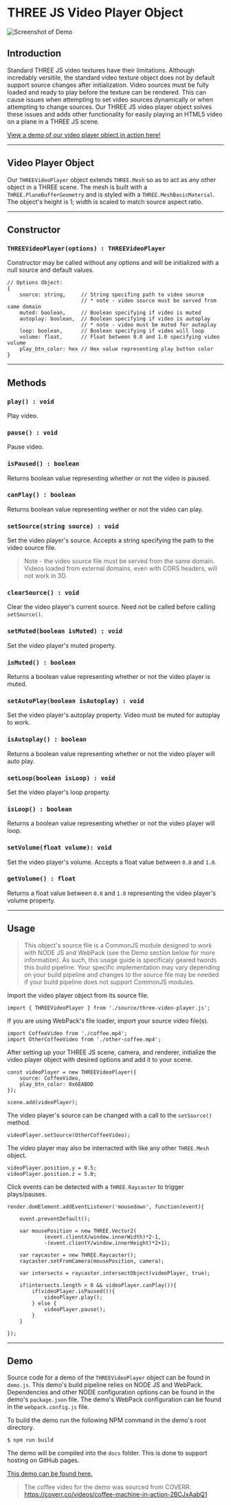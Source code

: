 # THREE JS Video Player Object

![Screenshot of Demo](./demo_screenshot.JPG)

## Introduction
Standard THREE JS video textures have their limitations. Although incredably versitile, the standard video texture object does not by default support source changes after initialization. Video sources must be fully loaded and ready to play before the texture can be rendered. This can cause issues when attempting to set video sources dynamically or when attempting to change sources. Our THREE JS video player object solves these issues and adds other functionality for easily playing an HTML5 video on a plane in a THREE JS scene.

[View a demo of our video player object in action here!](https://snapp-development.github.io/three-video-player/)

---
## Video Player Object
Our `THREEVideoPlayer` object extends `THREE.Mesh` so as to act as any other object in a THREE scene. The mesh is built with a `THREE.PlaneBufferGeometry` and is styled with a `THREE.MeshBasicMaterial`. The object's height is 1; width is scaled to match source aspect ratio.


---
## Constructor 
### `THREEVideoPlayer(options) : THREEVideoPlayer`
Constructor may be called without any options and will be initialized with a null source and default values.
```
// Options Object:
{
    source: string,     // String specifing path to video source
                        // * note - video source must be served from same domain
    muted: boolean,     // Boolean specifying if video is muted
    autoplay: boolean,  // Boolean specifying if video is autoplay
                        // * note - video must be muted for autoplay
    loop: boolean,      // Boolean specifying if video will loop
    volume: float,      // Float between 0.0 and 1.0 specifying video volume
    play_btn_color: hex // Hex value representing play button color
}
```


---
## Methods
### `play() : void`
Play video.


### `pause() : void`
Pause video.


### `isPaused() : boolean`
Returns boolean value representing whether or not the video is paused. 


### `canPlay() : boolean`
Returns boolean value representing wether or not the video can play.


### `setSource(string source) : void`
Set the video player's source. Accepts a string specifying the path to the video source file.

> Note - the video source file must be served from the same domain. Videos loaded from external domains, even with CORS headers, will not work in 3D.


### `clearSource() : void`
Clear the video player's current source. Need not be called before calling `setSource()`.


### `setMuted(boolean isMuted) : void`
Set the video player's muted property. 


### `isMuted() : boolean`
Returns a boolean value representing whether or not the video player is muted.


### `setAutoPlay(boolean isAutoplay) : void`
Set the video player's autoplay property. Video must be muted for autoplay to work. 


### `isAutoplay() : boolean`
Returns a boolean value representing whether or not the video player will auto play.


### `setLoop(boolean isLoop) : void`
Set the video player's loop property.


### `isLoop() : boolean`
Returns a boolean value representing whether or not the video player will loop.


### `setVolume(float volume): void`
Set the video player's volume. Accepts a float value between `0.0` and `1.0`. 


### `getVolume() : float`
Returns a float value between `0.0` and `1.0` representing the video player's volume property.


---
## Usage
> This object's source file is a CommonJS module designed to work with NODE JS and WebPack (see the Demo section below for more information). As such, this usage guide is specificaly geared twords this build pipeline. Your specific implementation may vary depending on your build pipeline and changes to the source file may be needed if your build pipeline does not support CommonJS modules.


Import the video player object from its source file.
```
import { THREEVideoPlayer } from './source/three-video-player.js';
```


If you are using WebPack's file loader, import your source video file(s).
```
import CoffeeVideo from './coffee.mp4';
import OtherCoffeeVideo from './other-coffee.mp4';
```


After setting up your THREE JS scene, camera, and renderer, initialize the video player object with desired options and add it to your scene.
```
const videoPlayer = new THREEVideoPlayer({
    source: CoffeeVideo,
    play_btn_color: 0x6EABDD
});

scene.add(videoPlayer);
```


The video player's source can be changed with a call to the `setSource()` method.
```
videoPlayer.setSource(OtherCoffeeVideo);
```


The video player may also be interracted with like any other `THREE.Mesh` object.
```
videoPlayer.position.y = 0.5;
videoPlayer.position.z = 5.0;
```


Click events can be detected with a `THREE.Raycaster` to trigger plays/pauses.
```
render.domElement.addEventListener('mousedown', function(event){

    event.preventDefault();

    var mousePosition = new THREE.Vector2(
            (event.clientX/window.innerWidth)*2-1, 
            -(event.clientY/window.innerHeight)*2+1);

    var raycaster = new THREE.Raycaster();
    raycaster.setFromCamera(mousePosition, camera);

    var intersects = raycaster.intersectObject(videoPlayer, true);

    if(intersects.length > 0 && videoPlayer.canPlay()){
        if(videoPlayer.isPaused()){
            videoPlayer.play();
        } else {
            videoPlayer.pause();
        }
    }

});
```


---
## Demo
Source code for a demo of the `THREEVideoPlayer` object can be found in `demo.js`. This demo's build pipeline relies on NODE JS and WebPack. Dependencies and other NODE configuration options can be found in the demo's `package.json` file. The demo's WebPack configuration can be found in the `webpack.config.js` file.


To build the demo run the following NPM command in the demo's root directory.
```
$ npm run build
```
The demo will be compiled into the `docs` folder. This is done to support hosting on GitHub pages.  

[This demo can be found here.](https://snapp-development.github.io/three-video-player/)

> The coffee video for the demo was sourced from COVERR. https://coverr.co/videos/coffee-machine-in-action-2BCJxAabQ1
